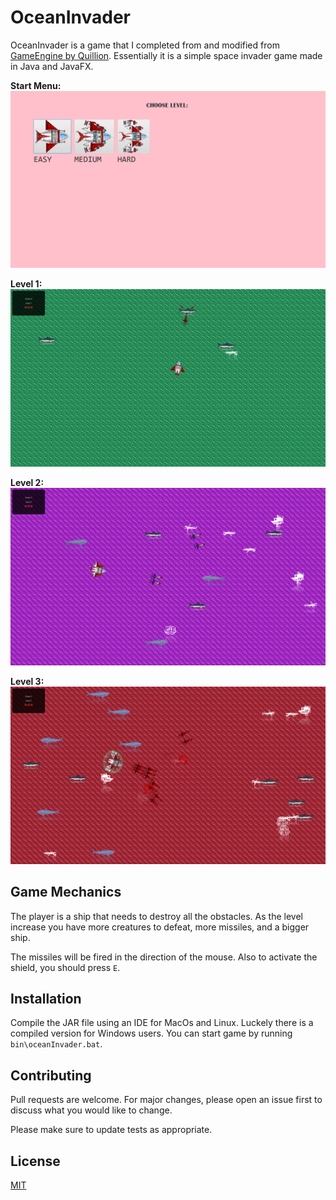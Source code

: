 # OceanInvader
OceanInvader is a game that I completed from and modified from [GameEngine by Quillion](https://github.com/Quillion/GameEngine). Essentially it is a simple space invader game made in Java and JavaFX.

**Start Menu:**
![menu.png](images/menu.png)

**Level 1:**
![lvl1.png](images/lvl1.png)

**Level 2:**
![lvl2.png](images/lvl2.png)

**Level 3:**
![lvl3.png](images/lvl3.png)

## Game Mechanics 
The player is a ship that needs to destroy all the obstacles. As the level increase
you have more creatures to defeat, more missiles, and a bigger ship.

The missiles will be fired in the direction of the mouse. Also to activate the shield, 
you should press `E`.

## Installation

Compile the JAR file using an IDE for MacOs and Linux. 
Luckely there is a compiled version for Windows users. You can start game by running `bin\oceanInvader.bat`.

## Contributing

Pull requests are welcome. For major changes, please open an issue first
to discuss what you would like to change.

Please make sure to update tests as appropriate.

## License

[MIT](https://choosealicense.com/licenses/mit/)

